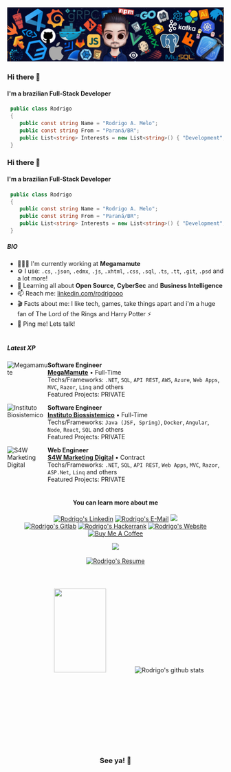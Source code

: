 #

![](https://raw.githubusercontent.com/roodriiigooo/roodriiigooo/main/.assets/HEADER_1668444883110.png)

### Hi there 👋 
#### I'm a brazilian Full-Stack Developer 
```csharp
 public class Rodrigo
 {
 	public const string Name = "Rodrigo A. Melo";
	public const string From = "Paraná/BR";
	public List<string> Interests = new List<string>() { "Development", "Data Science", "Infosec" };
 }
```
### Hi there 👋 
#### I'm a brazilian Full-Stack Developer 
```csharp
 public class Rodrigo
 {
 	public const string Name = "Rodrigo A. Melo";
	public const string From = "Paraná/BR";
	public List<string> Interests = new List<string>() { "Development", "Data Science", "Infosec" };
 }
```
##### BIO

 
 
- 👩🏻‍💻 I'm currently working at **Megamamute**
- ⚙️ I use: `.cs`, `.json`, `.edmx`, `.js`, `.xhtml`, `.css`, `.sql`, `.ts`, `.tt`, `.git`, `.psd` and a lot more!
- 🧙 Learning all about **Open Source**, **CyberSec** and **Business Intelligence** 
- 📫 Reach me: [linkedin.com/rodrigooo](https://linkedin.com/in/rodrigooo)
- 🎬 Facts about me: I like tech, games, take things apart and i'm a huge fan of The Lord of the Rings and Harry Potter ⚡️
- 💬 Ping me! Lets talk! 

# 
#### 

##### Latest XP

[<img align="left" height="94px" width="94px" alt="Megamamute" src="https://media.licdn.com/dms/image/C4D0BAQG_JMRqGl1OLg/company-logo_200_200/0/1648590191879?e=1706745600&v=beta&t=ke9-hBV-7UKHtbh_PKLzdEjJY9dsrXInvCP2y9UB-bw"/>](https://www.linkedin.com/company/megamamute.com.br)

**Software Engineer** \
[**MegaMamute**](https://www.linkedin.com/company/megamamute.com.br) • Full-Time \
Techs/Frameworks: `.NET`, `SQL`, `API REST`, `AWS`, `Azure`, `Web Apps`, `MVC`, `Razor`, `Linq` and others\
Featured Projects: PRIVATE
<br/>

[<img align="left" height="94px" width="94px" alt="Instituto Biosistemico" src="https://media.licdn.com/dms/image/C4E0BAQEGII9YTAedzQ/company-logo_200_200/0/1583263696462?e=1706745600&v=beta&t=EkoQ_TIfk23NqaL04O6wkTCE0G8oUwe9hNsoUbMGkIk"/>](https://www.linkedin.com/company/instituto-biosistemico/)

**Software Engineer** \
[**Instituto Biossistemico**](https://www.linkedin.com/company/instituto-biosistemico/) • Full-Time \
Techs/Frameworks: `Java (JSF, Spring)`, `Docker`, `Angular`, `Node`, `React`, `SQL` and others\
Featured Projects: PRIVATE
<br/>

[<img align="left" height="94px" width="94px" alt="S4W Marketing Digital" src="https://media.licdn.com/dms/image/C4D0BAQHoVdTky9-yiw/company-logo_200_200/0/1519650044545?e=1706745600&v=beta&t=1BunEhRkLLsVUE7FMtR8DrkURZDdE3UH3yoAgaA8zxs"/>](https://www.linkedin.com/company/s4w-marketing-digital/)

**Web Engineer** \
[**S4W Marketing Digital**](https://www.linkedin.com/company/s4w-marketing-digital/) • Contract \
Techs/Frameworks:  `.NET`, `SQL`, `API REST`, `Web Apps`, `MVC`, `Razor`, `ASP.Net`, `Linq` and others\
Featured Projects: PRIVATE
<br/>
<br/>

<div align="center">
	
#### You can learn more about me
	
</div>

<div align="center">
<!--CONTATOS -->
	<a href="https://www.linkedin.com/in/rodrigooo" target="_blank"><img src="https://img.shields.io/badge/-LinkedIn-%230077B5?style=for-the-badge&logo=linkedin&logoColor=white"  alt="Rodrigo's Linkedin" target="_blank"></a>
    	<a href="mailto:roh.amelo@gmail.com?subject=[GitHub]%20🔥%20Entrando%20em%20contato&body=Ol%C3%A1%20Rodrigo%21%0AEstou%20entrando%20em%20contato%20com%20voc%C3%AA%20depois%20de%20ver%20seu%20Github%20para%20..."><img  alt="Rodrigo's E-Mail" src="https://img.shields.io/badge/e‑mail-D14836.svg?style=for-the-badge&logo=GMail&logoColor=white"/></a>
	<a href="https://www.instagram.com/roodriiigooo/" target="_blank"><img src="https://img.shields.io/badge/-Instagram-%23E4405F?style=for-the-badge&logo=instagram&logoColor=white" target="_blank"></a> <br>
  	<a href="https://gitlab.com/roodriiigooo" target="_blank"><img src="https://img.shields.io/badge/-GitLab-%23333?style=for-the-badge&logo=gitlab&logoColor=white" target="_blank" alt="Rodrigo's Gitlab"></a> 
  	<a href="https://www.hackerrank.com/rodrigomelo" target="_blank"><img src="https://img.shields.io/badge/-Hacker%20Rank-%eab676?style=for-the-badge&logo=hackerrank&logoColor=white"  alt="Rodrigo's Hackerrank" target="_blank"></a> 
  	<a href="https://rodrigo.londrina.br" target="_blank"><img src="https://img.shields.io/badge/-website-%23333?style=for-the-badge&logo=webb&logoColor=white" target="_blank" alt="Rodrigo's Website"></a>
  	<a href="https://www.buymeacoffee.com/rodrigoo" target="_blank"><img src="https://img.shields.io/badge/Buy%20Me%20a%20Coffee-5C3317?style=for-the-badge&logo=buy-me-a-coffee&logoColor=white" alt="Buy Me A Coffee" target="_blank"></a>
	  
![](https://komarev.com/ghpvc/?username=roodriiigooo&style=for-the-badge&label=PROFILE+VIEWS)

	
<a href="https://rodrigo.londrina.br/cv/profile.pdf" target="_blank"><img src="https://img.shields.io/badge/-Download%20My%20Resume%20(pt_BR)-%23333?style=for-the-badge&logo=webb&logoColor=white" target="_blank" alt="Rodrigo's Resume"></a>

<!--/CONTATOS -->
</div>

#

<div align="center">  <br>
	<img width="49%" height="195px" src="https://github-readme-stats.vercel.app/api/top-langs/?username=roodriiigooo&layout=compact&hide_border=false&title_color=FFFFFF&text_color=c9d1d9&bg_color=0d1117" />
	<img width="49%" height="195px" src="https://github-readme-stats.vercel.app/api?username=roodriiigooo&show_icons=true&count_private=true&hide_border=false&title_color=FFFFFF&icon_color=FFFFFF&text_color=c9d1d9&bg_color=0d1117" alt="Rodrigo's github stats" /> 
</div>
<div align="center">
	<!--/<img src="https://cdn.jsdelivr.net/gh/holic-x/holic-x/assets/github-contribution-grid-snake.svg" /> -->
	<!--/<img src="https://cdn.jsdelivr.net/gh/holic-x/holic-x/assets/github-contribution-grid-snake.svg" /> -->
</div>


<br><br>	



#


<br><br>

<br><br>

<div align="center">
	
	
### See ya! 👋

	
<br><br>	
</div>
